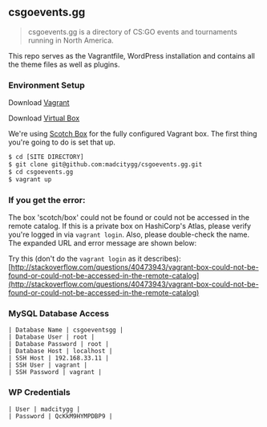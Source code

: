 ## csgoevents.gg

> csgoevents.gg is a directory of CS:GO events and tournaments running in North America.

This repo serves as the Vagrantfile, WordPress installation and contains all the theme files as well as plugins.

### Environment Setup

Download [Vagrant](https://www.vagrantup.com/downloads.html)

Download [Virtual Box](https://www.virtualbox.org/wiki/Downloads)

We're using [Scotch Box](http://box.scotch.io/) for the fully configured Vagrant box. The first thing you're going to do is set that up.

```bash
$ cd [SITE DIRECTORY]
$ git clone git@github.com:madcitygg/csgoevents.gg.git
$ cd csgoevents.gg
$ vagrant up
```

### If you get the error:

The box 'scotch/box' could not be found or
could not be accessed in the remote catalog. If this is a private
box on HashiCorp's Atlas, please verify you're logged in via
`vagrant login`. Also, please double-check the name. The expanded
URL and error message are shown below:

Try this (don't do the `vagrant login` as it describes):
[http://stackoverflow.com/questions/40473943/vagrant-box-could-not-be-found-or-could-not-be-accessed-in-the-remote-catalog](http://stackoverflow.com/questions/40473943/vagrant-box-could-not-be-found-or-could-not-be-accessed-in-the-remote-catalog)

### MySQL Database Access

```
| Database Name | csgoeventsgg |
| Database User | root |
| Database Password | root |
| Database Host | localhost |
| SSH Host | 192.168.33.11 |
| SSH User | vagrant |
| SSH Password | vagrant |
```

### WP Credentials

```
| User | madcitygg |
| Password | QcKkM9HYMPDBP9 |
```

